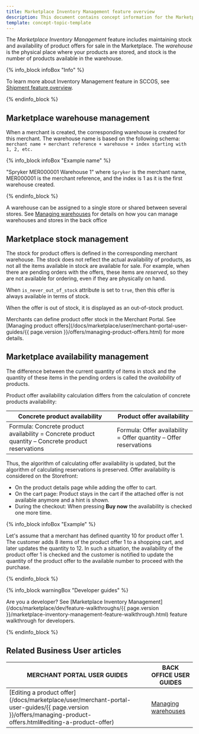 ```yaml
---
title: Marketplace Inventory Management feature overview
description: This document contains concept information for the Marketplace Products feature.
template: concept-topic-template
---
```


The *Marketplace Inventory Management* feature includes maintaining stock and availability of product offers for sale in the Marketplace.
The *warehouse* is the physical place where your products are stored, and stock is the number of products available in the warehouse. 

{% info_block infoBox "Info" %}

To learn more about Inventory Management feature in SCCOS, see [Shipment feature overview](https://documentation.spryker.com/docs/inventory-management-feature-overview).

{% endinfo_block %}

## Marketplace warehouse management

When a merchant is created, the corresponding warehouse is created for this merchant. The warehouse name is based on the following schema: `merchant name + merchant reference + warehouse + index starting with 1, 2, etc.`

{% info_block infoBox "Example name" %}

"Spryker MER000001 Warehouse 1" where `Spryker` is the merchant name, MER000001 is the merchant reference, and the index is 1 as it is the first warehouse created.

{% endinfo_block %}

A warehouse can be assigned to a single store or shared between several stores. See [Managing warehouses](https://documentation.spryker.com/docs/managing-warehouses#managing-warehouses) for details on how you can manage warehouses and stores in the back office

## Marketplace stock management
The stock for product offers is defined in the corresponding merchant warehouse. The stock does not reflect the actual availability of products, as not all the items available in stock are available for sale. For example, when there are pending orders with the offers, these items are *reserved*, so they are not available for ordering, even if they are physically on hand. 

When `is_never_out_of_stock` attribute is set to `true`, then this offer is always available in terms of stock.

When the offer is out of stock, it is displayed as an out-of-stock product.

Merchants can define product offer stock in the Merchant Portal. See [Managing product offers](/docs/marketplace/user/merchant-portal-user-guides/{{ page.version }}/offers/managing-product-offers.html) for more details.

## Marketplace availability management 

The difference between the current quantity of items in stock and the quantity of these items in the pending orders is called the *availability* of products.

Product offer availability calculation differs from the calculation of concrete products availability:

| Concrete product availability   | Product offer availability   |
| --------------------- | ------------------------ |
| Formula: Concrete product availability = Concrete product quantity – Concrete product reservations | Formula: Offer availability = Offer quantity – Offer reservations |

Thus, the algorithm of calculating offer availability is updated, but the algorithm of calculating reservations is preserved.
Offer availability is considered on the Storefront: 

* On the product details page while adding the offer to cart.
* On the cart page: Product stays in the cart if the attached offer is not available anymore and a hint is shown.
* During the checkout: When pressing **Buy now** the availability is checked one more time.

{% info_block infoBox "Example" %}

Let's assume that a merchant has defined quantity 10 for product offer 1. The customer adds 8 items of the product offer 1 to a shopping cart, and later updates the quantity to 12. In such a situation, the availability of the product offer 1 is checked and the customer is notified to update the quantity of the product offer to the available number to proceed with the purchase. 

{% endinfo_block %}

{% info_block warningBox "Developer guides" %}

Are you a developer? See [Marketplace Inventory Management](/docs/marketplace/dev/feature-walkthroughs/{{ page.version }}/marketplace-inventory-management-feature-walkthrough.html) feature walkthrough <!---LINK--> for developers.

{% endinfo_block %}


## Related Business User articles

| MERCHANT PORTAL USER GUIDES | BACK OFFICE USER GUIDES |
| --------------------------- | ----------------------- |
| [Editing a product offer](/docs/marketplace/user/merchant-portal-user-guides/{{ page.version }}/offers/managing-product-offers.html#editing-a-product-offer)                            | [Managing warehouses](https://documentation.spryker.com/docs/managing-warehouses) <!--- UPDATE LINK-->                        |




